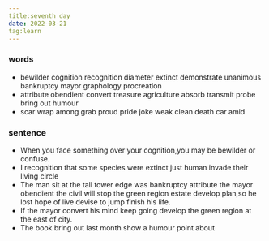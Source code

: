 ```yaml
---
title:seventh day
date: 2022-03-21
tag:learn
---
```

### words
- bewilder cognition recognition diameter extinct demonstrate unanimous bankruptcy mayor graphology procreation 
- attribute obendient convert treasure agriculture absorb transmit probe bring out  humour
- scar wrap among grab proud pride joke weak clean death car amid
### sentence
- When you face something over your cognition,you may be bewilder or confuse.
- I recognition that some species were extinct just human invade their living circle
- The man sit at the tall tower edge was bankruptcy attribute the mayor obendient the civil will stop the green region estate develop plan,so he lost hope of live devise to jump finish his life.
- If the mayor convert his mind keep going develop the green region at the east of city.
- The book bring out last month show a humour point about 